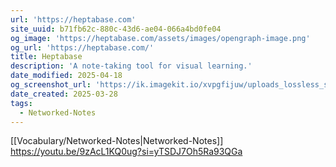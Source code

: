 ```yaml
---
url: 'https://heptabase.com'
site_uuid: b71fb62c-880c-43d6-ae04-066a4bd0fe04
og_image: 'https://heptabase.com/assets/images/opengraph-image.png'
og_url: 'https://heptabase.com/'
title: Heptabase
description: 'A note-taking tool for visual learning.'
date_modified: 2025-04-18
og_screenshot_url: 'https://ik.imagekit.io/xvpgfijuw/uploads_lossless_screenshots_20250527_Heptabase_og_screenshot.jpeg'
date_created: 2025-03-28
tags:
  - Networked-Notes
---
```


[[Vocabulary/Networked-Notes|Networked-Notes]]
https://youtu.be/9zAcL1KQ0ug?si=yTSDJ7Oh5Ra93QGa